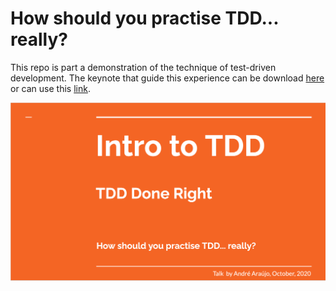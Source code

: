 # How should you practise TDD... really?

This repo is part a demonstration of the technique of test-driven development. The keynote that guide this experience can be download [here](https://github.com/syngenta-digital/how-should-you-practise-tdd-really/raw/main/keynote/TDD-How-should-you-practise-TDD-really.pdf) or can use this [link](https://docs.google.com/presentation/d/1q8B_QUFzpRo2gk9nOaeVG_G9J7Ma6stpY8DGDcEYJEk/edit?usp=sharing).

![Keynote](https://github.com/syngenta-digital/how-should-you-practise-tdd-really/raw/main/keynote/preview.jpg "How should you practise TDD")